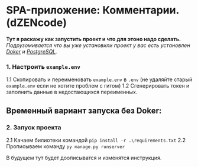 # SPA-приложение: Комментарии. (dZENcode)
**Тут я раскажу как запустить проект и что для этоно надо сделать.**
*Подрузомивается что вы уже установили проект у вас есть установлен [Doker](https://www.docker.com/products/docker-desktop/) и [PostgreSQL](https://www.postgresql.org/download/).*

### 1. Настроить `example.env`
1.1 Скопировать и переименовать `example.env` в `.env` (не удаляйте старый `example.env` если не хотите проблем с гитом)
1.2 Сгенерировать токен и заполнить данные в недостающихся переименных. 


## __Временный__ вариант запуска без Doker:

### 2. Запуск проекта 
2.1 Качаем билиотеки командой `pip install -r .\requirements.txt` 
2.2 Прописываем команду `py manage.py runserver`

В будущем тут будет доописыватся и изменятся инструкция.